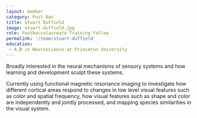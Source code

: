 ```yaml
---
layout: member
category: Post-Bac
title: Stuart Duffield
image: stuart-duffield.jpg
role: Postbaccalaureate Training Fellow
permalink: '/team/stuart-duffield'
education:
 - A.B in Neuroscience at Princeton University
---
```


Broadly interested in the neural mechanisms of sensory systems and how learning and development sculpt these systems. 

Currently using functional magnetic resonance imaging to investigate how different cortical areas respond to changes in low level visual features such as color and spatial frequency, how visual features such as shape and color are independently and jointly processed, and mapping species similarities in the visual system.
